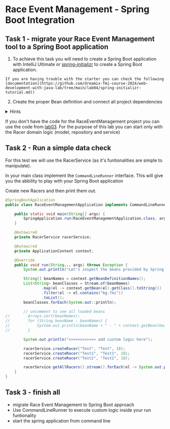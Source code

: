 # Race Event Management - Spring Boot Integration

## Task 1 - migrate your Race Event Management tool to a Spring Boot application
1. To achieve this task you will need to create a Spring Boot application with IntelliJ Ultimate or [spring-initializr](https://start.spring.io/) to create a Spring Boot application.

```
If you are having trouble with the starter you can check the following [documentation](https://github.com/dreamix-fmi-course-2024/web-development-with-java-lab/tree/main/lab04/spring-initializr-tutorial.md))
```

2. Create the proper Bean definition and connect all project dependencies
<details>
<summary>Hints</summary>
- make use of @Autowired and @Component annotation
- Connect the respectful classes (e.g Service is containing Repository, Service can contain one or more Services)

</details>

If you don't have the code for the RaceEventManagement project you can use the code from [lab03](https://github.com/dreamix-fmi-course-2024/web-development-with-java-lab/tree/main/lab03/Race%20Event%20Management/src/bg/fmi/javacourse2024).
For the purpose of this lab you can start only with the Racer domain logic (model, repository and service)

## Task 2 - Run a simple data check
For this test we will use the RacerService (as it's funtionalities are simple to manipulate).

In your main class implement the `CommandLineRunner` interface. This will give you the abbility to play with your Spring Boot application

Create new Racers and then print them out.

```java
@SpringBootApplication
public class RaceEventManagementApplication implements CommandLineRunner {

    public static void main(String[] args) {
        SpringApplication.run(RaceEventManagementApplication.class, args);
    }

    @Autowired
    private RacerService racerService;

    @Autowired
    private ApplicationContext context;

    @Override
    public void run(String... args) throws Exception {
        System.out.println("Let's inspect the beans provided by Spring Boot:");

        String[] beanNames = context.getBeanDefinitionNames();
        List<String> beanClasses = Stream.of(beanNames)
                .map(el -> context.getBean(el).getClass().toString())
                .filter(el -> el.contains("bg.fmi"))
                .toList();
        beanClasses.forEach(System.out::println);

        // uncomment to see all loaded beans
//        Arrays.sort(beanNames);
//        for (String beanName : beanNames) {
//            System.out.println(beanName + " - " + context.getBean(beanName).getClass());
//        }

        System.out.println(">>>>>>>>>>>> add custom logic here");

        racerService.createRacer("Test", "Test", 18);
        racerService.createRacer("Test1", "Test1", 18);
        racerService.createRacer("Test2", "Test2", 18);

        racerService.getAllRacers().stream().forEach(el -> System.out.println(el));
    }
}
```

## Task 3 - finish all 

- migrate Race Event Management to Spring Boot approach
- Use CommandLineRunner to execute custom logic inside your run funtionality
- start the spring application from command line 
